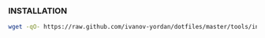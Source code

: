 ### INSTALLATION ###

```sh
wget -qO- https://raw.github.com/ivanov-yordan/dotfiles/master/tools/install.sh | sh
```